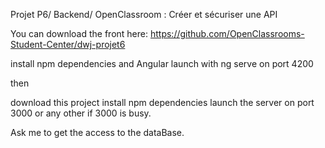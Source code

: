 Projet P6/ Backend/ OpenClassroom : Créer et sécuriser une API

You can download the front here:
https://github.com/OpenClassrooms-Student-Center/dwj-projet6

install npm dependencies and Angular
launch with ng serve on port 4200

then

download this project
install npm dependencies
launch the server on port 3000 or any other if 3000 is busy.

Ask me to get the access to the dataBase.
